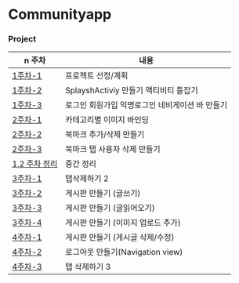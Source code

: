 # Communityapp

### Project

| n 주차 |내용  | 
|---------|---------|
|  [1주차-1](https://github.com/younghyeok-k/Communityapp/blob/main/Review/week1.md)   | 프로젝트 선정/계획  | 
|[1주차-2](https://github.com/younghyeok-k/Communityapp/blob/main/Review/week1-1.md)   | SplayshActiviy 만들기 액티비티 틀잡기  | 
|  [1주차-3](https://github.com/younghyeok-k/Communityapp/blob/main/Review/week1-3.md)   | 로그인 회원가입 익명로그인 네비게이션 바 만들기  | 
|  [2주차-1](https://github.com/younghyeok-k/Communityapp/blob/main/Review/week2-1.md)| 카테고리별 이미지 바인딩  | 
| [2주차-2](https://github.com/younghyeok-k/Communityapp/blob/main/Review/week2-2.md)  | 북마크 추가/삭제 만들기  | 
| [2주차-3](https://github.com/younghyeok-k/Communityapp/blob/main/Review/week2-3.md)   | 북마크 탭 사용자 삭제 만들기  | 
|  [1,2 주차 정리](https://github.com/younghyeok-k/Communityapp/blob/main/Review/week2.md)   | 중간  정리  | 
|  [3주차-1](https://github.com/younghyeok-k/Communityapp/blob/main/Review/week3-1.md)   | 탭삭제하기 2|
|  [3주차-2](https://github.com/younghyeok-k/Communityapp/blob/main/Review/week3-2.md)   |게시판 만들기 (글쓰기)|
|  [3주차-3](https://github.com/younghyeok-k/Communityapp/blob/main/Review/week3-3.md)   |게시판 만들기 (글읽어오기)|
|  [3주차-4](https://github.com/younghyeok-k/Communityapp/blob/main/Review/week3-4.md)   |게시판 만들기 (이미지 업로드 추가)|
|  [4주차-1](https://github.com/younghyeok-k/Communityapp/blob/main/Review/week4-1.md)   |게시판 만들기 (게시글 삭제/수정)|
|  [4주차-2](https://github.com/younghyeok-k/Communityapp/blob/main/Review/week4-2.md)   |로그아웃 만들기(Navigation view)|
|  [4주차-3](https://github.com/younghyeok-k/Communityapp/blob/main/Review/week4-3.md)   |탭 삭제하기 3|








